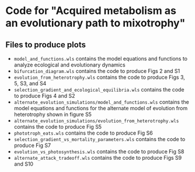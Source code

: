 # Code for "Acquired metabolism as an evolutionary path to mixotrophy"

## Files to produce plots
 * `model_and_functions.wls` contains the model equations and functions to analyze ecological and evolutionary dynamics
 * `bifurcation_diagram.wls` contains the code to produce Figs 2 and S1
 * `evolution_from_heterotrophy.wls` contains the code to produce Figs 3, 5, S3, and S4
 * `selection_gradient_and_ecological_equilibria.wls` contains the code to produce Figs 4 and S2
 * `alternate_evolution_simulations/model_and_functions.wls` contains the model equations and functions for the alternate model of evolution from heterotrophy shown in figure S5
 * `alternate_evolution_simulations/evolution_from_heterotrophy.wls` contains the code to produce Fig S5
 * `phototroph_eats.wls` contains the code to produce Fig S6
 * `selection_gradient_vs_mortality_parameters.wls` contains the code to produce Fig S7
 * `evolution_vs_photosynthesis.wls` contains the code to produce Fig S8
 * `alternate_attack_tradeoff.wls` contains the code to produce Figs S9 and S10
